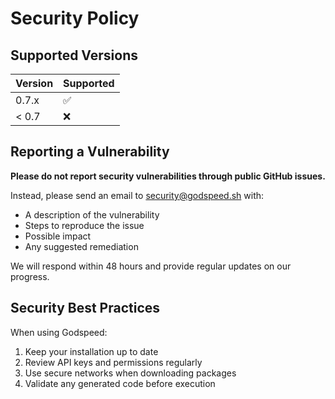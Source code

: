 # Security Policy

## Supported Versions

| Version | Supported          |
| ------- | ------------------ |
| 0.7.x   | :white_check_mark: |
| < 0.7   | :x:                |

## Reporting a Vulnerability

**Please do not report security vulnerabilities through public GitHub issues.**

Instead, please send an email to security@godspeed.sh with:

- A description of the vulnerability
- Steps to reproduce the issue
- Possible impact
- Any suggested remediation

We will respond within 48 hours and provide regular updates on our progress.

## Security Best Practices

When using Godspeed:

1. Keep your installation up to date
2. Review API keys and permissions regularly
3. Use secure networks when downloading packages
4. Validate any generated code before execution
